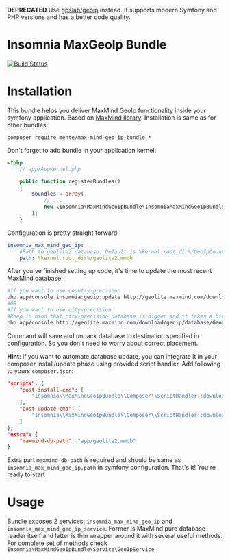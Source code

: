 **DEPRECATED** Use [gpslab/geoip](https://github.com/gpslab/geoip2) instead. It supports modern Symfony and PHP versions and has a better code quality.

Insomnia MaxGeoIp Bundle
=======

[![Build Status](https://travis-ci.org/mente/MaxMindGeoIpBundle.svg?branch=master)](https://travis-ci.org/mente/MaxMindGeoIpBundle)

Installation
====

This bundle helps you deliver MaxMind GeoIp functionality inside your symfony application. Based on [MaxMind library](https://github.com/maxmind/MaxMind-DB-Reader-php).
Installation is same as for other bundles:

    composer require mente/max-mind-geo-ip-bundle *

Don't forget to add bundle in your application kernel:

```php
<?php
    // app/AppKernel.php

    public function registerBundles()
    {
        $bundles = array(
            // ...
            new \Insomnia\MaxMindGeoIpBundle\InsomniaMaxMindGeoIpBundle(),
        );
    }
```

Configuration is pretty straight forward:

```yaml
insomnia_max_mind_geo_ip:
    #Path to geolite2 database. Default is %kernel.root_dir%/GeoIpCountry.mmdb
    path: %kernel.root_dir%/geolite2.mmdb
```

After you've finished setting up code, it's time to update the most recent MaxMind database:

```bash
#If you want to use country-precision
php app/console insomnia:geoip:update http://geolite.maxmind.com/download/geoip/database/GeoLite2-Country.mmdb.gz
#OR
#If you want to use city-precision
#Keep in mind that city-precision database is bigger and it takes a bit longer time to find it by ip.
php app/console http://geolite.maxmind.com/download/geoip/database/GeoLite2-City.mmdb.gz
```

Command will save and unpack database to destination specified in configuration. So you don't need to worry about correct placement.

**Hint**: if you want to automate database update, you can integrate it in your composer install/update phase using provided script handler.
Add following to yours `composer.json`:

```json
"scripts": {
    "post-install-cmd": [
        "Insomnia\\MaxMindGeoIpBundle\\Composer\\ScriptHandler::downloadMaxMindDB"
    ],
    "post-update-cmd": [
        "Insomnia\\MaxMindGeoIpBundle\\Composer\\ScriptHandler::downloadMaxMindDB"
    ]
},
"extra": {
    "maxmind-db-path": "app/geolite2.mmdb"
}
```

Extra part `maxmind-db-path` is required and should be same as `insomnia_max_mind_geo_ip.path` in symfony configuration. That's it! You're ready to start


Usage
====

Bundle exposes 2 services: `insomnia_max_mind_geo_ip` and `insomnia_max_mind_geo_ip_service`. Former is MaxMind pure database reader itself and latter is
thin wrapper around it with several useful methods. For complete set of methods check `Insomnia\MaxMindGeoIpBundle\Service\GeoIpService`
